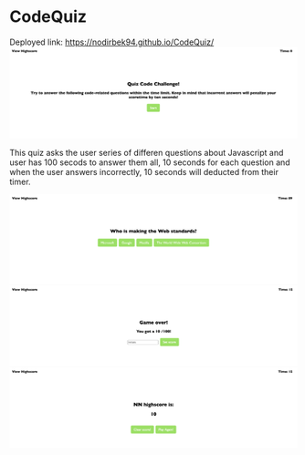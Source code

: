 # CodeQuiz
Deployed link: https://nodirbek94.github.io/CodeQuiz/
<img src="./imgs/Screen%20Shot%202020-09-09%20at%205.55.57%20PM.png" alt="start page">
<p>This quiz asks the user series of differen questions about Javascript and user has 100 secods to answer them all, 10 seconds for each question and when the user answers incorrectly, 10 seconds will deducted from their timer. </p>
<img src="./imgs/Screen%20Shot%202020-09-09%20at%205.56.56%20PM.png" alt="quiz questions">
<img src="./imgs/Screen%20Shot%202020-09-09%20at%205.57.20%20PM.png" alt="end game">
<img src="./imgs/Screen%20Shot%202020-09-09%20at%205.57.45%20PM.png" alt="highscore page">

